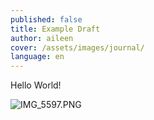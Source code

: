 ```yaml
---
published: false
title: Example Draft
author: aileen
cover: /assets/images/journal/
language: en
---
```


Hello World!

![IMG_5597.PNG]({{site.baseurl}}/app/assets/images/journal/2015/02/IMG_5597.PNG)
